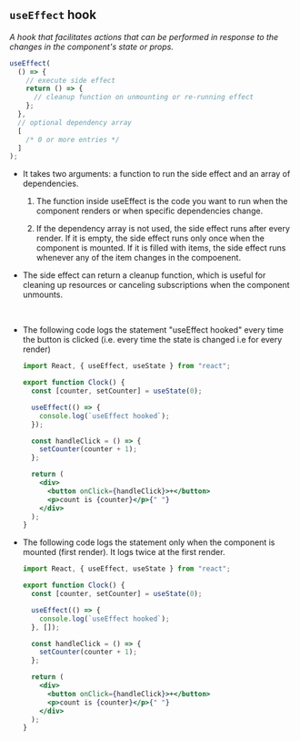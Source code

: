 ## `useEffect` hook

_A hook that facilitates actions that can be performed in response to the changes in the component's state or props._

```jsx
useEffect(
  () => {
    // execute side effect
    return () => {
      // cleanup function on unmounting or re-running effect
    };
  },
  // optional dependency array
  [
    /* 0 or more entries */
  ]
);
```

- It takes two arguments: a function to run the side effect and an array of dependencies.

  1. The function inside useEffect is the code you want to run when the component renders or when specific dependencies change.

  2. If the dependency array is not used, the side effect runs after every render. If it is empty, the side effect runs only once when the component is mounted. If it is filled with items, the side effect runs whenever any of the item changes in the compoenent.

- The side effect can return a cleanup function, which is useful for cleaning up resources or canceling subscriptions when the component unmounts.

<br>

- The following code logs the statement "useEffect hooked" every time the button is clicked (i.e. every time the state is changed i.e for every render)

  ```jsx
  import React, { useEffect, useState } from "react";

  export function Clock() {
    const [counter, setCounter] = useState(0);

    useEffect(() => {
      console.log(`useEffect hooked`);
    });

    const handleClick = () => {
      setCounter(counter + 1);
    };

    return (
      <div>
        <button onClick={handleClick}>+</button>
        <p>count is {counter}</p>{" "}
      </div>
    );
  }
  ```

- The following code logs the statement only when the component is mounted (first render). It logs twice at the first render.

  ```jsx
  import React, { useEffect, useState } from "react";

  export function Clock() {
    const [counter, setCounter] = useState(0);

    useEffect(() => {
      console.log(`useEffect hooked`);
    }, []);

    const handleClick = () => {
      setCounter(counter + 1);
    };

    return (
      <div>
        <button onClick={handleClick}>+</button>
        <p>count is {counter}</p>{" "}
      </div>
    );
  }
  ```

<br>
<br>
